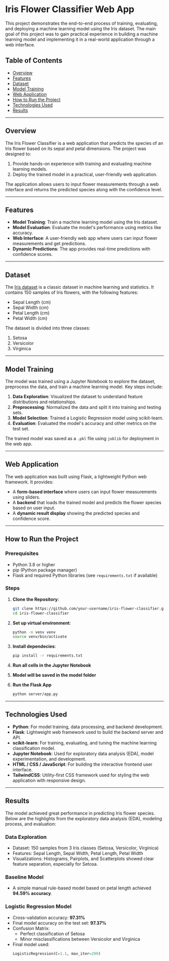# Iris Flower Classifier Web App

This project demonstrates the end-to-end process of training, evaluating, and deploying a machine learning model using the Iris dataset. The main goal of this project was to gain practical experience in building a machine learning model and implementing it in a real-world application through a web interface.

## Table of Contents
- [Overview](#overview)
- [Features](#features)
- [Dataset](#dataset)
- [Model Training](#model-training)
- [Web Application](#web-application)
- [How to Run the Project](#how-to-run-the-project)
- [Technologies Used](#technologies-used)
- [Results](#results)

---

## Overview
The Iris Flower Classifier is a web application that predicts the species of an Iris flower based on its sepal and petal dimensions. The project was designed to:
1. Provide hands-on experience with training and evaluating machine learning models.
2. Deploy the trained model in a practical, user-friendly web application.

The application allows users to input flower measurements through a web interface and returns the predicted species along with the confidence level.

---

## Features
- **Model Training**: Train a machine learning model using the Iris dataset.
- **Model Evaluation**: Evaluate the model's performance using metrics like accuracy.
- **Web Interface**: A user-friendly web app where users can input flower measurements and get predictions.
- **Dynamic Predictions**: The app provides real-time predictions with confidence scores.

---

## Dataset
The [Iris dataset](https://archive.ics.uci.edu/ml/datasets/iris) is a classic dataset in machine learning and statistics. It contains 150 samples of Iris flowers, with the following features:
- Sepal Length (cm)
- Sepal Width (cm)
- Petal Length (cm)
- Petal Width (cm)

The dataset is divided into three classes:
1. Setosa
2. Versicolor
3. Virginica

---

## Model Training
The model was trained using a Jupyter Notebook to explore the dataset, preprocess the data, and train a machine learning model. Key steps include:
1. **Data Exploration**: Visualized the dataset to understand feature distributions and relationships.
2. **Preprocessing**: Normalized the data and split it into training and testing sets.
3. **Model Selection**: Trained a Logistic Regression model using scikit-learn.
4. **Evaluation**: Evaluated the model's accuracy and other metrics on the test set.

The trained model was saved as a `.pkl` file using `joblib` for deployment in the web app.

---

## Web Application
The web application was built using Flask, a lightweight Python web framework. It provides:
- A **form-based interface** where users can input flower measurements using sliders.
- A **backend** that loads the trained model and predicts the flower species based on user input.
- A **dynamic result display** showing the predicted species and confidence score.

---

## How to Run the Project

### Prerequisites
- Python 3.8 or higher
- pip (Python package manager)
- Flask and required Python libraries (see `requirements.txt` if available)

### Steps
1. **Clone the Repository**:
   ```bash
   git clone https://github.com/your-username/iris-flower-classifier.git
   cd iris-flower-classifier
   ```
2. **Set up virtual environment**:
    ```bash
    python -m venv venv
    source venv/bin/activate
    ```
3. **Install dependecies**:
    ```bash
    pip install -r requirements.txt
    ```
4. **Run all cells in the Jupyter Notebook**

5. **Model will be saved in the model folder**

6. **Run the Flask App**
    ```bash
    python server/app.py
    ```
---

## Technologies Used

- **Python**: For model training, data processing, and backend development.
- **Flask**: Lightweight web framework used to build the backend server and API.
- **scikit-learn**: For training, evaluating, and tuning the machine learning classification model.
- **Jupyter Notebook**: Used for exploratory data analysis (EDA), model experimentation, and development.
- **HTML / CSS / JavaScript**: For building the interactive frontend user interface.
- **TailwindCSS**: Utility-first CSS framework used for styling the web application with responsive design.

---

## Results

The model achieved great performance in predicting Iris flower species. Below are the highlights from the exploratory data analysis (EDA), modeling process, and evaluation:

### Data Exploration
- Dataset: 150 samples from 3 Iris classes (Setosa, Versicolor, Virginica)
- Features: Sepal Length, Sepal Width, Petal Length, Petal Width
- Visualizations: Histograms, Pairplots, and Scatterplots showed clear feature separation, especially for Setosa.

### Baseline Model
- A simple manual rule-based model based on petal length achieved **94.59% accuracy**.

### Logistic Regression Model
- Cross-validation accuracy: **97.31%**
- Final model accuracy on the test set: **97.37%**
- Confusion Matrix:
  - Perfect classification of Setosa
  - Minor misclassifications between Versicolor and Virginica
- Final model used:
  ```python
  LogisticRegression(C=1.1, max_iter=200)
